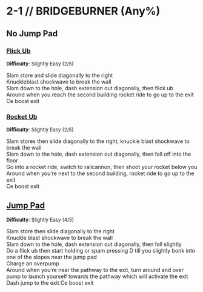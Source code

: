 # 2-1 // BRIDGEBURNER (Any%)


## No Jump Pad

### [Flick Ub]()
<font size="2">
    <b>Difficulty</b>: Slightly Easy (2/5)
</font> <br/> 

Slam store and slide diagonally to the right <br/>
Knuckleblast shockwave to break the wall <br/>
Slam down to the hole, dash extension out diagonally, then flick ub <br/>
Around when you reach the second building rocket ride to go up to the exit <br/>
Ce boost exit <br/>

### [Rocket Ub]()
<font size="2">
    <b>Difficulty</b>: Slightly Easy (2/5)
</font> <br/> 

Slam stores then slide diagonally to the right, knuckle blast shockwave to break the wall <br/>
Slam down to the hole, dash extension out diagonally, then fall off into the floor <br/>
Go into a rocket ride, switch to railcannon, then shoot your rocket below you <br/>
Around when you’re next to the second building, rocket ride to go up to the exit <br/>
Ce boost exit


## [Jump Pad]()
<font size="2">
    <b>Difficulty</b>: Slightly Easy (4/5)
</font> <br/> 

Slam store then slide diagonally to the right <br/>
Knuckle blast shockwave to break the wall <br/>
Slam down to the hole, dash extension out diagonally, then fall slightly <br/>
Do a flick ub then start holding or spam pressing D till you slightly bonk into one of the slopes near the jump pad <br/>
Charge an overpump <br/>
Around when you’re near the pathway to the exit, turn around and over pump to launch yourself towards the pathway which will activate the exit
Dash jump to the exit
Ce boost exit
